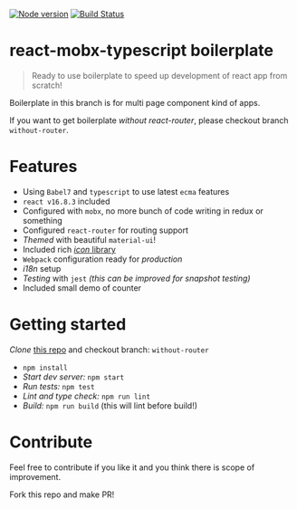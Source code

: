 [![Node version](https://img.shields.io/node/v/react.svg?style=flat)](http://nodejs.org/download/)
[![Build Status](https://travis-ci.com/jaydeep987/react-mobx-typescript-boilerplate.svg?branch=without-router)](https://travis-ci.com/jaydeep987/react-mobx-typescript-boilerplate)

# react-mobx-typescript boilerplate

>Ready to use boilerplate to speed up development of react app from scratch!

Boilerplate in this branch is for multi page component kind of apps. 

If you want to get boilerplate *without react-router*, please checkout branch `without-router`.

# Features
  - Using `Babel7` and `typescript` to use latest `ecma` features
  - `react v16.8.3` included
  - Configured with `mobx`, no more bunch of code writing in redux or something
  - Configured `react-router` for routing support
  - *Themed* with beautiful `material-ui`!
  - Included rich [*icon* library](https://materialdesignicons.com/)
  - `Webpack` configuration ready for *production*
  - *i18n* setup
  - *Testing* with `jest` *(this can be improved for snapshot testing)*
  - Included small demo of counter 

# Getting started

*Clone* [this repo](https://github.com/jaydeep987/react-mobx-typescript-boilerplate.git) and checkout branch: `without-router`

  - `npm install`
  - *Start dev server:* `npm start`
  - *Run tests:* `npm test`
  - *Lint and type check:* `npm run lint`
  - *Build:* `npm run build` (this will lint before build!)

# Contribute

Feel free to contribute if you like it and you think there is scope of improvement.

Fork this repo and make PR!